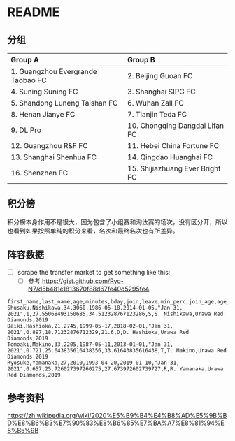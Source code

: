 # README

## 分组

| Group A | Group B |
|:----|:------|
| 1. Guangzhou Evergrande Taobao FC | 2. Beijing Guoan FC|
| 4. Suning Suning FC | 3. Shanghai SIPG FC|
| 5. Shandong Luneng Taishan FC| 6. Wuhan Zall FC|
| 8. Henan Jianye FC| 7. Tianjin Teda FC|
| 9. DL Pro | 10. Chongqing Dangdai Lifan FC|
| 12.  Guangzhou R&F FC | 11. Hebei China Fortune FC |
| 13.  Shanghai Shenhua FC | 14. Qingdao Huanghai FC |
| 16.  Shenzhen FC | 15. Shijiazhuang Ever Bright FC |

## 积分榜

积分榜本身作用不是很大，因为包含了小组赛和淘汰赛的场次，没有区分开，所以也看到如果按照单纯的积分来看，名次和最终名次也有所差异。

## 阵容数据

- [ ] scrape the transfer market to get something like this:
  - [ ] 参考 https://gist.github.com/Ryo-N7/d5b481e1813670f88d67fe40d5295fe4

```csv
first_name,last_name,age,minutes,bday,join,leave,min_perc,join_age,age_now,fname,player,team_name,season
Shusaku,Nishikawa,34,3060,1986-06-18,2014-01-05,"Jan 31, 2021",1,27.55068493150685,34.512328767123286,S,S. Nishikawa,Urawa Red Diamonds,2019
Daiki,Hashioka,21,2745,1999-05-17,2018-02-01,"Jan 31, 2021",0.897,18.71232876712329,21.6,D,D. Hashioka,Urawa Red Diamonds,2019
Tomoaki,Makino,33,2205,1987-05-11,2013-01-01,"Jan 31, 2021",0.721,25.643835616438356,33.61643835616438,T,T. Makino,Urawa Red Diamonds,2019
Ryosuke,Yamanaka,27,2010,1993-04-20,2019-01-10,"Jan 31, 2021",0.657,25.726027397260275,27.673972602739727,R,R. Yamanaka,Urawa Red Diamonds,2019
```

## 参考资料

https://zh.wikipedia.org/wiki/2020%E5%B9%B4%E4%B8%AD%E5%9B%BD%E8%B6%B3%E7%90%83%E8%B6%85%E7%BA%A7%E8%81%94%E8%B5%9B